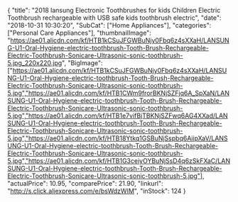 {
	"title": "2018 lansung Electronic Toothbrushes for kids  Children Electric Toothbrush rechargeable with USB safe kids toothbrush electric",
	"date": "2018-10-31 10:30:20",
	"SubCat": ["Home Appliances"],
	"categories": ["Personal Care Appliances"],
	"thumbnailImage": "https://ae01.alicdn.com/kf/HTB1kCSuJFGWBuNjy0Fbq6z4sXXaH/LANSUNG-U1-Oral-Hygiene-electric-toothbrush-Tooth-Brush-Rechargeable-Electric-Toothbrush-Sonicare-Ultrasonic-sonic-toothbrush-5.jpg_220x220.jpg",
	"BigImage": ["https://ae01.alicdn.com/kf/HTB1kCSuJFGWBuNjy0Fbq6z4sXXaH/LANSUNG-U1-Oral-Hygiene-electric-toothbrush-Tooth-Brush-Rechargeable-Electric-Toothbrush-Sonicare-Ultrasonic-sonic-toothbrush-5.jpg","https://ae01.alicdn.com/kf/HTB1CWm9frorBKNjSZFjq6A_SpXaN/LANSUNG-U1-Oral-Hygiene-electric-toothbrush-Tooth-Brush-Rechargeable-Electric-Toothbrush-Sonicare-Ultrasonic-sonic-toothbrush-5.jpg","https://ae01.alicdn.com/kf/HTB1e7vifBjTBKNjSZFwq6AG4XXad/LANSUNG-U1-Oral-Hygiene-electric-toothbrush-Tooth-Brush-Rechargeable-Electric-Toothbrush-Sonicare-Ultrasonic-sonic-toothbrush-5.jpg","https://ae01.alicdn.com/kf/HTB18Ytkq1GSBuNjSspbq6AiipXaV/LANSUNG-U1-Oral-Hygiene-electric-toothbrush-Tooth-Brush-Rechargeable-Electric-Toothbrush-Sonicare-Ultrasonic-sonic-toothbrush-5.jpg","https://ae01.alicdn.com/kf/HTB1G3ceiyOYBuNjSsD4q6zSkFXaC/LANSUNG-U1-Oral-Hygiene-electric-toothbrush-Tooth-Brush-Rechargeable-Electric-Toothbrush-Sonicare-Ultrasonic-sonic-toothbrush-5.jpg"],
	"actualPrice": 10.95,
	"comparePrice": 21.90,
	"linkurl": "http://s.click.aliexpress.com/e/bsWdzWIM",
	"inStock": 124
}
